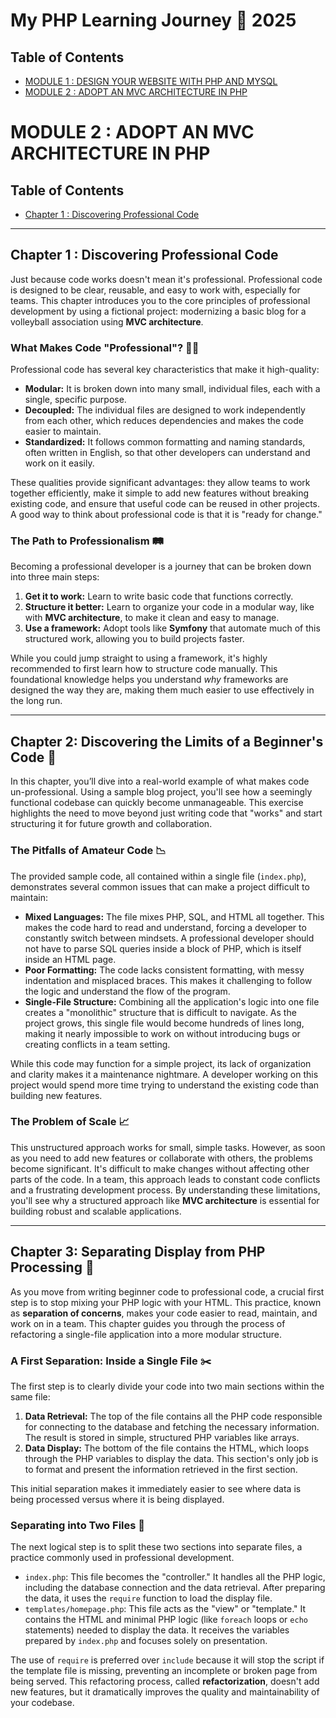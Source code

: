 # My PHP Learning Journey 🚀 2025

## Table of Contents
- [MODULE 1 : DESIGN YOUR WEBSITE WITH PHP AND MYSQL](../README.md)
- [MODULE 2 : ADOPT AN MVC ARCHITECTURE IN PHP](#MODULE-1--ADOPT-AN-MVC-ARCHITECTURE-IN-PHP)

# MODULE 2 : ADOPT AN MVC ARCHITECTURE IN PHP

## Table of Contents

- [Chapter 1 : Discovering Professional Code](#chapter-1--discovering-professional-code)

---

## Chapter 1 : Discovering Professional Code

Just because code works doesn't mean it's professional. Professional code is designed to be clear, reusable, and easy to work with, especially for teams. This chapter introduces you to the core principles of professional development by using a fictional project: modernizing a basic blog for a volleyball association using **MVC architecture**.

### What Makes Code "Professional"? 🧑‍💻

Professional code has several key characteristics that make it high-quality:

* **Modular:** It is broken down into many small, individual files, each with a single, specific purpose.
* **Decoupled:** The individual files are designed to work independently from each other, which reduces dependencies and makes the code easier to maintain.
* **Standardized:** It follows common formatting and naming standards, often written in English, so that other developers can understand and work on it easily.

These qualities provide significant advantages: they allow teams to work together efficiently, make it simple to add new features without breaking existing code, and ensure that useful code can be reused in other projects. A good way to think about professional code is that it is "ready for change."

### The Path to Professionalism 🛤️

Becoming a professional developer is a journey that can be broken down into three main steps:

1.  **Get it to work:** Learn to write basic code that functions correctly.
2.  **Structure it better:** Learn to organize your code in a modular way, like with **MVC architecture**, to make it clean and easy to manage.
3.  **Use a framework:** Adopt tools like **Symfony** that automate much of this structured work, allowing you to build projects faster.

While you could jump straight to using a framework, it's highly recommended to first learn how to structure code manually. This foundational knowledge helps you understand *why* frameworks are designed the way they are, making them much easier to use effectively in the long run.

-----

## Chapter 2: Discovering the Limits of a Beginner's Code 💾

In this chapter, you’ll dive into a real-world example of what makes code un-professional. Using a sample blog project, you'll see how a seemingly functional codebase can quickly become unmanageable. This exercise highlights the need to move beyond just writing code that "works" and start structuring it for future growth and collaboration.

### The Pitfalls of Amateur Code 📉

The provided sample code, all contained within a single file (`index.php`), demonstrates several common issues that can make a project difficult to maintain:

* **Mixed Languages:** The file mixes PHP, SQL, and HTML all together. This makes the code hard to read and understand, forcing a developer to constantly switch between mindsets. A professional developer should not have to parse SQL queries inside a block of PHP, which is itself inside an HTML page.
* **Poor Formatting:** The code lacks consistent formatting, with messy indentation and misplaced braces. This makes it challenging to follow the logic and understand the flow of the program.
* **Single-File Structure:** Combining all the application's logic into one file creates a "monolithic" structure that is difficult to navigate. As the project grows, this single file would become hundreds of lines long, making it nearly impossible to work on without introducing bugs or creating conflicts in a team setting.

While this code may function for a simple project, its lack of organization and clarity makes it a maintenance nightmare. A developer working on this project would spend more time trying to understand the existing code than building new features.

### The Problem of Scale 📈

This unstructured approach works for small, simple tasks. However, as soon as you need to add new features or collaborate with others, the problems become significant. It's difficult to make changes without affecting other parts of the code. In a team, this approach leads to constant code conflicts and a frustrating development process. By understanding these limitations, you'll see why a structured approach like **MVC architecture** is essential for building robust and scalable applications.

-----

## Chapter 3: Separating Display from PHP Processing 💾

As you move from writing beginner code to professional code, a crucial first step is to stop mixing your PHP logic with your HTML. This practice, known as **separation of concerns**, makes your code easier to read, maintain, and work on in a team. This chapter guides you through the process of refactoring a single-file application into a more modular structure.

### A First Separation: Inside a Single File ✂️

The first step is to clearly divide your code into two main sections within the same file:

1.  **Data Retrieval:** The top of the file contains all the PHP code responsible for connecting to the database and fetching the necessary information. The result is stored in simple, structured PHP variables like arrays.
2.  **Data Display:** The bottom of the file contains the HTML, which loops through the PHP variables to display the data. This section's only job is to format and present the information retrieved in the first section.

This initial separation makes it immediately easier to see where data is being processed versus where it is being displayed.

### Separating into Two Files 📁

The next logical step is to split these two sections into separate files, a practice commonly used in professional development.

* `index.php`: This file becomes the "controller." It handles all the PHP logic, including the database connection and the data retrieval. After preparing the data, it uses the `require` function to load the display file.
* `templates/homepage.php`: This file acts as the "view" or "template." It contains the HTML and minimal PHP logic (like `foreach` loops or `echo` statements) needed to display the data. It receives the variables prepared by `index.php` and focuses solely on presentation.

The use of `require` is preferred over `include` because it will stop the script if the template file is missing, preventing an incomplete or broken page from being served. This refactoring process, called **refactorization**, doesn't add new features, but it dramatically improves the quality and maintainability of your codebase.
